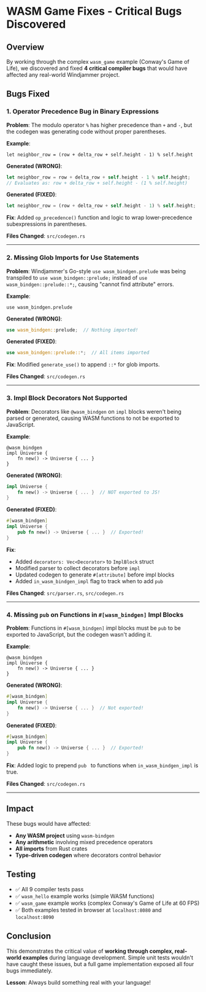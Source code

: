 # WASM Game Fixes - Critical Bugs Discovered

## Overview

By working through the complex `wasm_game` example (Conway's Game of Life), we discovered and fixed **4 critical compiler bugs** that would have affected any real-world Windjammer project.

## Bugs Fixed

### 1. **Operator Precedence Bug in Binary Expressions**
**Problem**: The modulo operator `%` has higher precedence than `+` and `-`, but the codegen was generating code without proper parentheses.

**Example**:
```windjammer
let neighbor_row = (row + delta_row + self.height - 1) % self.height
```

**Generated (WRONG)**:
```rust
let neighbor_row = row + delta_row + self.height - 1 % self.height;
// Evaluates as: row + delta_row + self.height - (1 % self.height)
```

**Generated (FIXED)**:
```rust
let neighbor_row = (row + delta_row + self.height - 1) % self.height;
```

**Fix**: Added `op_precedence()` function and logic to wrap lower-precedence subexpressions in parentheses.

**Files Changed**: `src/codegen.rs`

---

### 2. **Missing Glob Imports for Use Statements**
**Problem**: Windjammer's Go-style `use wasm_bindgen.prelude` was being transpiled to `use wasm_bindgen::prelude;` instead of `use wasm_bindgen::prelude::*;`, causing "cannot find attribute" errors.

**Example**:
```windjammer
use wasm_bindgen.prelude
```

**Generated (WRONG)**:
```rust
use wasm_bindgen::prelude;  // Nothing imported!
```

**Generated (FIXED)**:
```rust
use wasm_bindgen::prelude::*;  // All items imported
```

**Fix**: Modified `generate_use()` to append `::*` for glob imports.

**Files Changed**: `src/codegen.rs`

---

### 3. **Impl Block Decorators Not Supported**
**Problem**: Decorators like `@wasm_bindgen` on `impl` blocks weren't being parsed or generated, causing WASM functions to not be exported to JavaScript.

**Example**:
```windjammer
@wasm_bindgen
impl Universe {
    fn new() -> Universe { ... }
}
```

**Generated (WRONG)**:
```rust
impl Universe {
    fn new() -> Universe { ... }  // NOT exported to JS!
}
```

**Generated (FIXED)**:
```rust
#[wasm_bindgen]
impl Universe {
    pub fn new() -> Universe { ... }  // Exported!
}
```

**Fix**: 
- Added `decorators: Vec<Decorator>` to `ImplBlock` struct
- Modified parser to collect decorators before `impl`
- Updated codegen to generate `#[attribute]` before impl blocks
- Added `in_wasm_bindgen_impl` flag to track when to add `pub`

**Files Changed**: `src/parser.rs`, `src/codegen.rs`

---

### 4. **Missing `pub` on Functions in `#[wasm_bindgen]` Impl Blocks**
**Problem**: Functions in `#[wasm_bindgen]` impl blocks must be `pub` to be exported to JavaScript, but the codegen wasn't adding it.

**Example**:
```windjammer
@wasm_bindgen
impl Universe {
    fn new() -> Universe { ... }
}
```

**Generated (WRONG)**:
```rust
#[wasm_bindgen]
impl Universe {
    fn new() -> Universe { ... }  // Not exported!
}
```

**Generated (FIXED)**:
```rust
#[wasm_bindgen]
impl Universe {
    pub fn new() -> Universe { ... }  // Exported!
}
```

**Fix**: Added logic to prepend `pub ` to functions when `in_wasm_bindgen_impl` is true.

**Files Changed**: `src/codegen.rs`

---

## Impact

These bugs would have affected:
- **Any WASM project** using `wasm-bindgen`
- **Any arithmetic** involving mixed precedence operators
- **All imports** from Rust crates
- **Type-driven codegen** where decorators control behavior

## Testing

- ✅ All 9 compiler tests pass
- ✅ `wasm_hello` example works (simple WASM functions)
- ✅ `wasm_game` example works (complex Conway's Game of Life at 60 FPS)
- ✅ Both examples tested in browser at `localhost:8080` and `localhost:8090`

## Conclusion

This demonstrates the critical value of **working through complex, real-world examples** during language development. Simple unit tests wouldn't have caught these issues, but a full game implementation exposed all four bugs immediately.

**Lesson**: Always build something real with your language!

